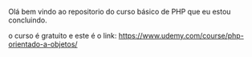 Olá bem vindo ao repositorio do curso básico de PHP que eu estou concluindo.

o curso é gratuito e este é o link: https://www.udemy.com/course/php-orientado-a-objetos/
